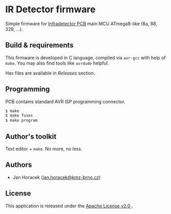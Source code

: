 # IR Detector firmware

Simple firmware for [Infradetector PCB](https://github.com/kmzbrnoI/irdet-ele)
main MCU ATmega8-like (8a, 88, 328, ...).

## Build & requirements

This firmware is developed in C language, compiled via `avr-gcc` with help
of `make`. You may also find tools like `avrdude` helpful.

Hex files are available in *Releases* section.

## Programming

PCB contains standard AVR ISP programming connector.

```bash
$ make
$ make fuses
$ make program
```

## Author's toolkit

Text editor + `make`. No more, no less.

## Authors

 * Jan Horacek ([jan.horacek@kmz-brno.cz](mailto:jan.horacek@kmz-brno.cz))

## License

This application is released under the [Apache License v2.0
](https://www.apache.org/licenses/LICENSE-2.0).
